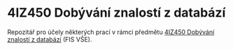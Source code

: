 # 4IZ450 Dobývání znalostí z databází

Repozitář pro účely některých prací v rámci předmětu [4IZ450 Dobývání znalostí z databází](http://sorry.vse.cz/~berka/4IZ450/) (FIS VŠE).
